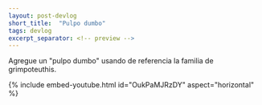 ```yaml
---
layout: post-devlog
short_title:  "Pulpo dumbo"
tags: devlog
excerpt_separator: <!-- preview -->
---
```


Agregue un "pulpo dumbo" usando de referencia la familia de grimpoteuthis.
<!-- preview -->

{% include embed-youtube.html id="OukPaMJRzDY" aspect="horizontal" %}
